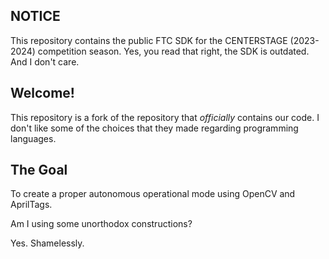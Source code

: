 ## NOTICE

This repository contains the public FTC SDK for the CENTERSTAGE (2023-2024) competition season.
Yes, you read that right, the SDK is outdated. And I don't care.

## Welcome!

This repository is a fork of the repository that *officially* contains our code.
I don't like some of the choices that they made regarding programming languages.

## The Goal

To create a proper autonomous operational mode using OpenCV and AprilTags.

Am I using some unorthodox constructions?

Yes. Shamelessly.